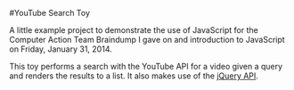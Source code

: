 #YouTube Search Toy

A little example project to demonstrate the use of JavaScript for the Computer Action Team Braindump I gave on and introduction to JavaScript on Friday, January 31, 2014.

This toy performs a search with the YouTube API for a video given a query and renders the results to a list. It also makes use of the [jQuery API](https://jquery.com/).
